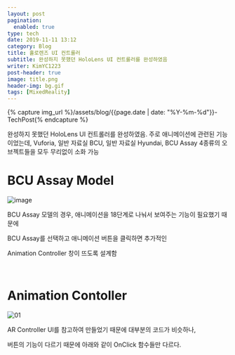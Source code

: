 ```yaml
---
layout: post
pagination: 
  enabled: true
type: tech
date: 2019-11-11 13:12
category: Blog
title: 홀로렌즈 UI 컨트롤러
subtitle: 완성하지 못했던 HoloLens UI 컨트롤러를 완성하였음
writer: KimYC1223
post-header: true
image: title.png
header-img: bg.gif
tags: [MixedReality]
---
```


{% capture img_url %}/assets/blog/{{page.date | date: "%Y-%m-%d"}}-TechPost{% endcapture %}

완성하지 못했던 HoloLens UI 컨트롤러를 완성하였음. 주로 애니메이션에 관련된 기능이었는데, Vuforia, 일반 자료실 BCU, 일반 자료실 Hyundai, BCU Assay 4종류의 오브젝트들을 모두 무리없이 소화 가능

# BCU Assay Model

![image](https://user-images.githubusercontent.com/40852277/68570821-dd2bbc00-04a4-11ea-868c-a44acd708b82.png)

BCU Assay 모델의 경우, 애니메이션을 18단계로 나눠서 보여주는 기능이 필요했기 때문에

BCU Assay를 선택하고 애니메이션 버튼을 클릭하면 추가적인

Animation Controller 창이 뜨도록 설계함

<br>

# Animation Contoller

![01](https://user-images.githubusercontent.com/40852277/68570909-09dfd380-04a5-11ea-8316-a649b67976d3.png)

AR Controller UI를 참고하여 만들었기 때문에 대부분의 코드가 비슷하나,

버튼의 기능이 다르기 때문에 아래와 같이 OnClick 함수들만 다르다.
